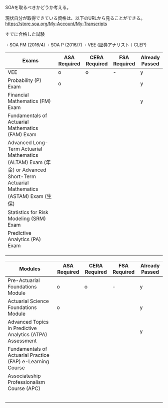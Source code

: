 
SOAを取るべきかどうか考える。

現状自分が取得できている資格は、以下のURLから見ることができる。
https://store.soa.org/My-Account/My-Transcripts

すでに合格した試験

・SOA FM (2016/4)
・SOA P (2016/7)
・VEE (証券アナリスト＋CLEP)



| Exams| ASA Required | CERA Required | FSA Required | Already Passed|
|----|----|----|----|----|
|VEE|o|o|-|y|
|Probability (P) Exam|o|||y|
|Financial Mathematics (FM) Exam||||y|
|Fundamentals of Actuarial Mathematics (FAM) Exam||||
|Advanced Long-Term Actuarial Mathematics (ALTAM) Exam (年金) or Advanced Short-Term Actuarial Mathematics (ASTAM) Exam (生保)||||
|Statistics for Risk Modeling (SRM) Exam||||
|Predictive Analytics (PA) Exam||||
|||||
|||||
|||||



| Modules| ASA Required | CERA Required | FSA Required | Already Passed|
|----|----|----|----|----|
|Pre-Actuarial Foundations Module |o|o|-|y|
|Actuarial Science Foundations Module|o|||y|
|Advanced Topics in Predictive Analytics (ATPA) Assessment ||||y|
|Fundamentals of Actuarial Practice (FAP) e-Learning Course||||
|Associateship Professionalism Course (APC)||||
|||||
|||||
|||||
|||||
|||||





